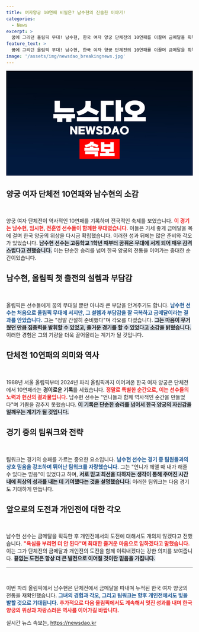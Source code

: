 ```yaml
---
title: 여자양궁 10연패 비밀은? 남수현의 진솔한 이야기!
categories:
  - News
excerpt: >
  꿈에 그리던 올림픽 무대! 남수현, 한국 여자 양궁 단체전의 10연패를 이끌며 금메달을 획득했습니다. 경기에 대한 열정과 팀워크로 새로운 역사를 쓴 그의 소감을 들어보세요!
feature_text: >
  꿈에 그리던 올림픽 무대! 남수현, 한국 여자 양궁 단체전의 10연패를 이끌며 금메달을 획득했습니다. 경기에 대한 열정과 팀워크로 새로운 역사를 쓴 그의 소감을 들어보세요!
image: '/assets/img/newsdao_breakingnews.jpg'
---
```


<p><img src="/assets/img/newsdao_breakingnews.jpg" alt="firstkoreanews 속보" /></p>

<h2 data-ke-size="size26">양궁 여자 단체전 10연패와 남수현의 소감</h2>

<p data-ke-size="size16">&nbsp;</p>

<p>양궁 여자 단체전이 역사적인 10연패를 기록하며 전국적인 축제를 보였습니다. <b><span style="color: #ee2323;">이 경기는 남수현, 임시현, 전훈영 선수들이 함께한 무대였습니다.</span></b> 이들은 기세 좋게 금메달을 목에 걸며 한국 양궁의 위상을 다시금 확립했습니다. 이러한 성과 뒤에는 많은 준비와 각오가 있었습니다. <b><span style="background-color: #21538527;">남수현 선수는 고등학교 1학년 때부터 꿈꿔온 무대에 서게 되어 매우 감격스럽다고 전했습니다.</span></b> 이는 단순한 승리를 넘어 한국 양궁의 전통을 이어가는 중대한 순간이었습니다.</p>

<h2 data-ke-size="size26">남수현, 올림픽 첫 출전의 설렘과 부담감</h2>

<p data-ke-size="size16">&nbsp;</p>

<p>올림픽은 선수들에게 꿈의 무대일 뿐만 아니라 큰 부담을 안겨주기도 합니다. <b><span style="color: #1a5490;">남수현 선수는 처음으로 올림픽 무대에 서지만, 그 설렘과 부담감을 잘 극복하고 금메달이라는 결과를 안았습니다.</span></b> 그는 "정말 간절히 준비했다"며 각오를 다졌습니다. <b><span style="background-color: #21538527;">그는 마음이 무거웠던 만큼 집중력을 발휘할 수 있었고, 즐거운 경기를 할 수 있었다고 소감을 밝혔습니다.</span></b> 이러한 경험은 그의 기량을 더욱 끌어올리는 계기가 될 것입니다.</p>

<h2 data-ke-size="size26">단체전 10연패의 의미와 역사</h2>

<p data-ke-size="size16">&nbsp;</p>

<p>1988년 서울 올림픽부터 2024년 파리 올림픽까지 이어져온 한국 여자 양궁은 단체전에서 10연패라는 <b>경이로운 기록</b>를 세웠습니다. <b><span style="color: #ee2323;">정말로 특별한 순간으로, 이는 선수들의 노력과 헌신의 결과물입니다.</span></b> 남수현 선수는 "언니들과 함께 역사적인 순간을 만들었다"며 기쁨을 감추지 못했습니다. <b><span style="background-color: #21538527;">이 기록은 단순한 승리를 넘어서 한국 양궁의 자신감을 일깨우는 계기가 될 것입니다.</span></b></p>

<h2 data-ke-size="size26">경기 중의 팀워크와 전략</h2>

<p data-ke-size="size16">&nbsp;</p>

<p>팀워크는 경기의 승패를 가르는 중요한 요소입니다. <b><span style="color: #1a5490;">남수현 선수는 경기 중 팀원들과의 상호 믿음을 강조하며 뛰어난 팀워크를 자랑했습니다.</span></b> 그는 "언니가 헤맬 때 내가 해줄 수 있다는 믿음"이 있었다고 하며, <b><span style="background-color: #21538527;">서로 믿고 최선을 다하자는 생각이 통해 주어진 시간 내에 최상의 성과를 내는 데 기여했다는 것을 설명했습니다.</span></b> 이러한 팀워크는 다음 경기도 기대하게 만듭니다.</p>

<h2 data-ke-size="size26">앞으로의 도전과 개인전에 대한 각오</h2>

<p data-ke-size="size16">&nbsp;</p>

<p>남수현 선수는 금메달을 획득한 후 개인전에서의 도전에 대해서도 개의치 않겠다고 전했습니다. <b><span style="color: #ee2323;">"욕심을 부리면 더 안 된다"며 최대한 즐거운 마음으로 임하겠다고 말했습니다.</span></b> 이는 그가 단체전의 금메달과 개인전의 도전을 함께 이뤄내겠다는 강한 의지를 보여줍니다. <b><span style="background-color: #21538527;">끝없는 도전은 항상 더 큰 발전으로 이어질 것이란 믿음을 가집니다.</span></b></p>

<hr>

<p data-ke-size="size16">&nbsp;</p>

<p>이번 파리 올림픽에서 남수현은 단체전에서 금메달을 따내며 누적된 한국 여자 양궁의 전통을 재확인했습니다. <b><span style="color: #1a5490;">그녀의 경험과 각오, 그리고 팀워크는 향후 개인전에서도 빛을 발할 것으로 기대됩니다.</span></b> <b><span style="color: #ee2323;">추가적으로 다음 올림픽에서도 계속해서 멋진 성과를 내며 한국 양궁의 위상과 자랑스러운 역사를 이어가길 바랍니다.</span></b> </p>
실시간 뉴스 속보는, <a href="https://newsdao.kr" rel="dofollow">https://newsdao.kr</a>


